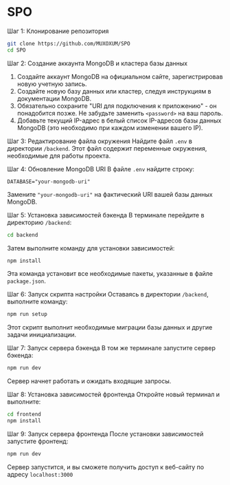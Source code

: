 # SPO

Шаг 1: Клонирование репозитория
```bash
git clone https://github.com/MUXOXUM/SPO
cd SPO
```

Шаг 2: Создание аккаунта MongoDB и кластера базы данных
1. Создайте аккаунт MongoDB на официальном сайте, зарегистрировав новую учетную запись.
2. Создайте новую базу данных или кластер, следуя инструкциям в документации MongoDB.
3. Обязательно сохраните "URI для подключения к приложению" - он понадобится позже. Не забудьте заменить `<password>` на ваш пароль.
4. Добавьте текущий IP-адрес в белый список IP-адресов базы данных MongoDB (это необходимо при каждом изменении вашего IP).

Шаг 3: Редактирование файла окружения
Найдите файл `.env` в директории `/backend`. Этот файл содержит переменные окружения, необходимые для работы проекта.

Шаг 4: Обновление MongoDB URI
В файле `.env` найдите строку:
```
DATABASE="your-mongodb-uri"
```
Замените `"your-mongodb-uri"` на фактический URI вашей базы данных MongoDB.

Шаг 5: Установка зависимостей бэкенда
В терминале перейдите в директорию `/backend`:
```bash
cd backend
```
Затем выполните команду для установки зависимостей:
```bash
npm install
```
Эта команда установит все необходимые пакеты, указанные в файле `package.json`.

Шаг 6: Запуск скрипта настройки
Оставаясь в директории `/backend`, выполните команду:
```bash
npm run setup
```
Этот скрипт выполнит необходимые миграции базы данных и другие задачи инициализации.

Шаг 7: Запуск сервера бэкенда
В том же терминале запустите сервер бэкенда:
```bash
npm run dev
```
Сервер начнет работать и ожидать входящие запросы.

Шаг 8: Установка зависимостей фронтенда
Откройте новый терминал и выполните:
```bash
cd frontend
npm install
```

Шаг 9: Запуск сервера фронтенда
После установки зависимостей запустите фронтенд:
```bash
npm run dev
```
Сервер запустится, и вы сможете получить доступ к веб-сайту по адресу `localhost:3000`